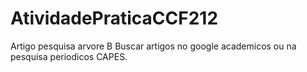 # AtividadePraticaCCF212
Artigo pesquisa arvore B
Buscar artigos no google academicos ou na pesquisa periodicos CAPES.

